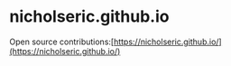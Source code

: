 # nicholseric.github.io
Open source contributions:[https://nicholseric.github.io/](https://nicholseric.github.io/)
